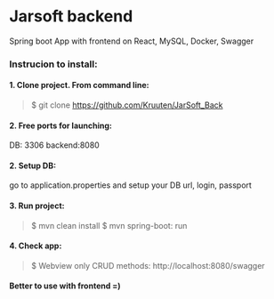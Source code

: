 # Jarsoft backend
Spring boot App with frontend on React, MySQL, Docker, Swagger

### Instrucion to install: ###
#### 1. Clone project. From command line: ####
> $ git clone https://github.com/Kruuten/JarSoft_Back

#### 2. Free ports for launching: ####
DB: 3306
backend:8080

#### 2.  Setup DB: ####
go to application.properties and setup your DB url, login, passport

#### 3. Run project: ####
> $ mvn clean install
> $ mvn spring-boot: run

#### 4. Check app: ####
> $ Webview only CRUD methods: http://localhost:8080/swagger

#### Better to use with frontend =) ####
